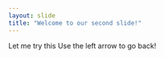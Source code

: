 ```yaml
---
layout: slide
title: "Welcome to our second slide!"
---
```

Let me try this
Use the left arrow to go back!
